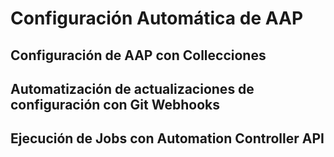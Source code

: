 # Configuración Automática de AAP

## Configuración de AAP con Collecciones

## Automatización de actualizaciones de configuración con Git Webhooks

## Ejecución de Jobs con Automation Controller API